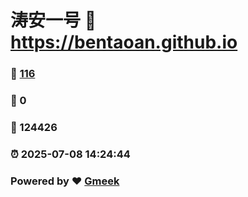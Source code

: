 # 涛安一号 :link: https://bentaoan.github.io 
### :page_facing_up: [116](https://bentaoan.github.io/tag.html) 
### :speech_balloon: 0 
### :hibiscus: 124426 
### :alarm_clock: 2025-07-08 14:24:44 
### Powered by :heart: [Gmeek](https://github.com/Meekdai/Gmeek)
